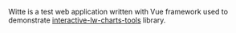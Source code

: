 Witte is a test web application written with Vue framework used to demonstrate [interactive-lw-charts-tools](https://github.com/IliiaDenisov/interactive-lw-charts-tools) library.
